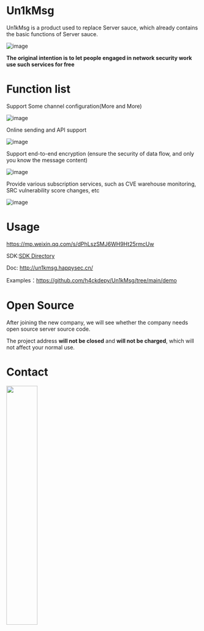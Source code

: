 # Un1kMsg

Un1kMsg is a product used to replace Server sauce, which already contains the basic functions of Server sauce.

![image](https://user-images.githubusercontent.com/42985524/194804166-e3b79e29-a8bb-4e2c-bda4-663279fd5c9b.png)

<strong>The original intention is to let people engaged in network security work use such services for free</strong>

# Function list

Support Some channel configuration(More and More)

![image](https://user-images.githubusercontent.com/42985524/193771444-834b6559-ffd7-4a97-b422-65d48fabc923.png)

Online sending and API support

![image](https://user-images.githubusercontent.com/42985524/193771621-47d2cf34-53f4-4e25-b833-376f154284f7.png)

Support end-to-end encryption (ensure the security of data flow, and only you know the message content)

![image](https://user-images.githubusercontent.com/42985524/193771793-499c13db-1f82-4ae0-b2c7-7e1ff2724a8c.png)

Provide various subscription services, such as CVE warehouse monitoring, SRC vulnerability score changes, etc

![image](https://user-images.githubusercontent.com/42985524/194763944-b53c34dc-a46c-4428-a71c-4a06ae0c3ef1.png)


# Usage 

https://mp.weixin.qq.com/s/dPhLszSMJ6WH9Ht25rmcUw

SDK:[SDK Directory](https://github.com/h4ckdepy/Un1kMsg/tree/main/sdk)

Doc: http://un1kmsg.happysec.cn/

Examples：https://github.com/h4ckdepy/Un1kMsg/tree/main/demo

# Open Source

After joining the new company, we will see whether the company needs open source server source code.

The project address **will not be closed** and **will not be charged**, which will not affect your normal use.

# Contact

<img src=https://user-images.githubusercontent.com/42985524/194739461-0de11818-7a7f-46e9-868f-fd8687f80811.png width="40%">
